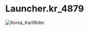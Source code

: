 # Launcher.kr_4879
![Korea_KartRider](https://github.com/MyPuppy/Launcher.kr_4879/assets/83522007/21827944-c48c-49a6-af89-f1d23cceb92f)
